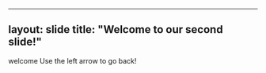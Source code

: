 
---
layout: slide
title: "Welcome to our second slide!"
---
welcome
Use the left arrow to go back!
